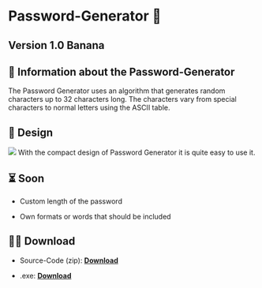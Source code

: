 <h1>Password-Generator 🔐</h1>
<h2>Version 1.0 Banana</h2>

<h2>📄 Information about the Password-Generator</h2>
The Password Generator uses an algorithm that generates random characters up to 32 characters long. The characters vary from special characters to normal letters using the ASCII table. 

<h2>🌌 Design</h2>
<img src="https://user-images.githubusercontent.com/72759193/111051507-d4117d00-8453-11eb-9ff0-d21c5319d827.PNG" />
With the compact design of Password Generator it is quite easy to use it.

<h2>⏳ Soon</h2>

- Custom length of the password

- Own formats or words that should be included

<h2>👨‍💻 Download</h2>

- Source-Code (zip): <a href="https://github.com/Halaszka/Password-Generator/archive/master.zip"><b>Download</b></a>

- .exe: <a href="https://github.com/Halaszka/Password-Generator/raw/master/Password%20Generator.exe"><b>Download</b><a>
